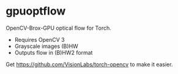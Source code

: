 # gpuoptflow
OpenCV-Brox-GPU optical flow for Torch.

- Requires OpenCV 3
- Grayscale images (B)HW
- Outputs flow in (B)HW2 format

Get https://github.com/VisionLabs/torch-opencv to make it easier.
